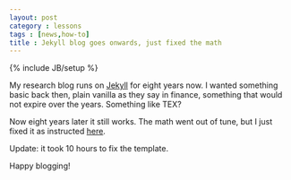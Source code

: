 ```yaml
---
layout: post
category : lessons
tags : [news,how-to]
title : Jekyll blog goes onwards, just fixed the math
---
```

{% include JB/setup %}

My research blog runs on [Jekyll](https://jekyllrb.com/) for eight years now. I wanted something basic back then, plain vanilla as they say in finance, something that would not expire over the years. Something like TEX?

Now eight years later it still works. The math went out of tune, but I just fixed it as instructed [here](https://quuxplusone.github.io/blog/2018/08/05/mathjax-in-jekyll/).

Update: it took 10 hours to fix the template.

Happy blogging!
